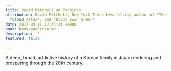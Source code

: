 ```yaml
---
title: David Mitchell on Pachinko
attribution: David Mitchell, New York Times bestselling author of *The Bone Clocks*,
  *Cloud Atlas*, and *Black Swan Green*
date: 2017-03-11 17:44:21 +0000
book: book/pachinko.md
description: ''
featured: false

---
```

A deep, broad, addictive history of a Korean family in Japan enduring and prospering through the 20th century.
